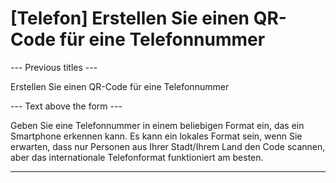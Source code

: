 <h1>[Telefon] Erstellen Sie einen QR-Code für eine Telefonnummer</h1>

--- Previous titles ---

Erstellen Sie einen QR-Code für eine Telefonnummer

--- Text above the form ---

<p class="hint smfm-hint">Geben Sie eine Telefonnummer in einem beliebigen Format ein, das ein Smartphone erkennen kann. Es kann ein lokales Format sein, wenn Sie erwarten, dass nur Personen aus Ihrer Stadt/Ihrem Land den Code scannen, aber das internationale Telefonformat funktioniert am besten.</p>

----------
